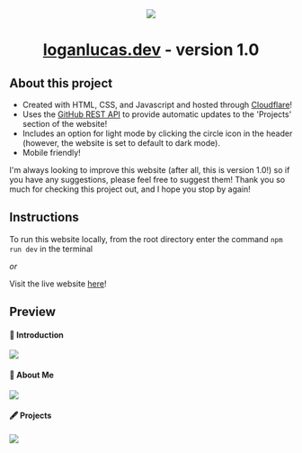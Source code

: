 <div align="center">
  <img src = "src/images/icons/favicon.ico">
  <h1>
    <a href="https://loganlucas.dev">loganlucas.dev</a> - version 1.0
  </h1>
</div>

## About this project
* Created with HTML, CSS, and Javascript and hosted through <a href="https://www.cloudflare.com/">Cloudflare</a>!
* Uses the <a href="https://docs.github.com/en/rest">GitHub REST API</a> to provide automatic updates to the 'Projects' section of the website!
* Includes an option for light mode by clicking the circle icon in the header (however, the website is set to default to dark mode).
* Mobile friendly!

I'm always looking to improve this website (after all, this is version 1.0!) so if you have any suggestions, 
please feel free to suggest them! Thank you so much for checking this project out, and I hope you stop by again!

## Instructions
To run this website locally, from the root directory enter the command `npm run dev` in the terminal

*or*

Visit the live website <a href="https://loganlucas.dev">here</a>!

## Preview
#### 🎤 Introduction
![](https://github.com/user-attachments/assets/b431de98-f419-4c27-a2a2-9925a7f66c4a)

#### 📔 About Me
![](https://github.com/user-attachments/assets/0155cd4a-3497-42e8-aa1d-29b4fb95e831)

#### 🖋️ Projects
![](https://github.com/user-attachments/assets/ec5d0dfe-1b15-42fd-9c3e-28110133b83e)


